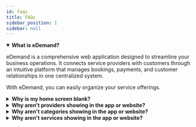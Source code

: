 ```yaml
---
id: faqs
title: FAQs
sidebar_position: 1
sidebar: null
---
```

<details open>
  <summary><strong>What is eDemand?</strong></summary>
  <p>eDemand is a comprehensive web application designed to streamline your business operations. It connects service providers with customers through an intuitive platform that manages bookings, payments, and customer relationships in one centralized system.</p>
  <p>With eDemand, you can easily organize your service offerings.</p>
</details>

<details>
  <summary><strong>Why is my home screen blank?</strong></summary>
  <p>If your home screen appears blank, you need to configure the feature sections in the admin panel. This is a common issue for new installations where content hasn't been added yet.</p>
  <p>To resolve this issue:</p>
  <ol>
    <li>Log in to your admin panel</li>
    <li>Navigate to "HOME SCREEN MANAGEMENT" → "Feature Sections"</li>
    <li>Add at least one feature section with appropriate content</li>
    <li>Save your changes and refresh your home screen</li>
  </ol>
  <p>Once you've added feature sections, your home screen will display the content properly.</p>
</details>

<details>
  <summary><strong>Why aren't providers showing in the app or website?</strong></summary>
  <p>If providers are not appearing in your app or website, please check the following requirements:</p>
  <p><strong>Subscription Status:</strong></p>
  <ul>
    <li>Verify that the provider has an active subscription. Providers with expired or inactive subscriptions won't appear in search results.</li>
  </ul>
  <p><strong>Location Settings:</strong></p>
  <ul>
    <li>Check that the provider's location falls within the service radius you've configured in the admin panel.</li>
    <li>Ensure the provider has properly set their location coordinates in their profile.</li>
  </ul>
  <p><strong>Approval Status:</strong></p>
  <ul>
    <li>Make sure the provider has been approved in the admin panel.</li>
  </ul>
</details>

<details>
  <summary><strong>Why aren't categories showing in the app or website?</strong></summary>
  <p>Categories may not appear in your app or website for the following reasons:</p>
  <p><strong>Category Configuration:</strong></p>
  <ul>
    <li>Make sure you have added categories in the admin panel under "Service Management" → "Categories".</li>
    <li>Verify that each category has been properly configured with a name, description, and image.</li>
  </ul>
  <p><strong>Empty Categories:</strong></p>
  <ul>
    <li>Empty categories (categories with no active services) will not be displayed in the app or website.</li>
    <li>Add at least one active service to the category to make it visible to users.</li>
  </ul>
</details>

<details>
  <summary><strong>Why aren't services showing in the app or website?</strong></summary>
  <p>If services are not appearing in your app or website, please check these potential issues:</p>
  <p><strong>Service Delivery Options:</strong></p>
  <ul>
    <li>Ensure that the service's delivery options ("At Store" and "At Doorstep") match with the provider's available delivery options. If there's a mismatch, the service won't be displayed.</li>
  </ul>
  <p><strong>Service Status:</strong></p>
  <ul>
    <li>Verify that the service is marked as "Active" in the admin panel.</li>
    <li>Services with "Inactive" status will not be visible to users.</li>
  </ul>
  <p><strong>Admin Approval:</strong></p>
  <ul>
    <li>If the provider has enabled the "Approval Required" option, make sure the service has been approved by an administrator in the admin panel.</li>
    <li>Services pending approval will not be displayed until they are explicitly approved.</li>
  </ul>
</details>
